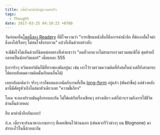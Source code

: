 ```yaml
---
title: กลั้นใจดำน้ำลึกสู่ความสำเร็จ
tags:
  - Thought
date: 2017-03-25 04:10:23 +0700
---
```


วันก่อนเห็น[โพสนี้ของ Readery][readery dave eggers] ที่มีใจความว่า "การเขียนหนังสือก็คือการดำน้ำลึก ที่ต้องกลั้นใจดำดิ่งลงไปเรื่อยๆ ไม่สนใจสิ่งรบกวน" แล้วก็เห็นด้วยอย่างยิ่ง

จะมีขัดใจไม่เห็นด้วยก็นิดหน่อยตรงที่เค้าแซวว่า "คนที่วอกแวกไม่สามารถรวมรวมสมาธิได้ สุดท้ายก็กลายเป็นนักทวิตเตอร์" เนี่ยแหละ 555

(เอาจริงๆ ทวิตเตอร์มันก็มีที่ทางของมันอยู่นะ เช่น เอาไว้รวมรวมความคิดที่ยังสดใหม่ แต่ก็ยังสามารถโต้ตอบลับคมความคิดนั้นกับคนอื่นได้)

เลยกลับมาคิดว่า จริงๆ เราก็ชอบและถนัดกับงานที่เป็น [long-form] อยู่แล้ว (พันคำขึ้น) แต่ช่วงหลังมานี้มีศัตรูตัวเป้งโผล่มาตัวเดียวเลย "ความขี้เกียจ"

โอเค จะลองปราบมันดูอีกรอบละกัน ไม่ใช่แต่กับเรื่องเขียนๆ อย่างเดียว แต่ก็น่าจะรวมถึงการใช้ชีวิตด้านอื่นด้วยหละ

ฮึบ มาดำน้ำลึกกันเถอะ!

ป.ล. เดี๋ยวจะสำเนาพวกงานยาวๆ ที่เคยเขียนไว้ด้านนอก (เช่นพวกรีวิวต่างๆ บน Blognone) มาสำรองไว้ในนี้ด้วยละกัน


[readery dave eggers]: //readerycafe.com/posts/241
[long-form]: //en.wikipedia.org/wiki/Long-form_journalism
